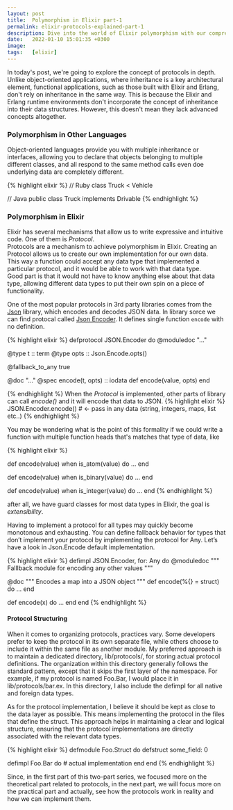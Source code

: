 ```yaml
---
layout: post
title:  Polymorphism in Elixir part-1
permalink: elixir-protocols-explained-part-1
description: Dive into the world of Elixir polymorphism with our comprehensive guide. Uncover the power of protocols in achieving polymorphism in functional programming, a key concept where traditional inheritance doesn't apply. Learn how Elixir's unique approach allows for flexible and intuitive code through the implementation of protocols, enabling functions to interact seamlessly with various data types. This post, the first in a two-part series, lays the theoretical groundwork, setting the stage for a practical exploration of protocol implementation in Elixir. Whether you're new to Elixir or looking to deepen your understanding, join us in exploring the dynamic capabilities of polymorphism in Elixir.
date:   2022-01-10 15:01:35 +0300
image:  
tags:   [elixir]
---
```


In today's post, we're going to explore the concept of protocols in depth. Unlike object-oriented applications, where inheritance is a key architectural element, functional applications, such as those built with Elixir and Erlang, don't rely on inheritance in the same way. This is because the Elixir and Erlang runtime environments don't incorporate the concept of inheritance into their data structures. However, this doesn't mean they lack advanced concepts altogether.

### Polymorphism in Other Languages

Object-oriented languages provide you with multiple inheritance or interfaces, allowing you to declare that objects belonging to multiple different classes, and all respond to the same method calls even doe underlying data are completely different.

{% highlight elixir %}
// Ruby
class Truck < Vehicle

// Java
public class Truck implements Drivable
{% endhighlight %}

### Polymorphism in Elixir

Elixir has several mechanisms that allow us to write expressive and intuitive code. One of them is *Protocol*.\
Protocols are a mechanism to achieve polymorphism in Elixir. Creating an Protocol allows us to create our own implementation for our own data.\
This way a function could accept any data type that implemented a particular protocol, and it would be able to work with that data type.\
Good part is that it would not have to know anything else about that data type, allowing different data types to put their own spin on a piece of functionality.

One of the most popular protocols in 3rd party libraries comes from the [Json](https://hexdocs.pm/json/readme.html) library, which encodes and decodes JSON data. In library sorce we can find protocal called [Json Encoder](https://github.com/cblage/elixir-json/blob/master/lib/json/encoder.ex). It defines single function `encode` with no definition.

{% highlight elixir %}
defprotocol JSON.Encoder do
 @moduledoc "..."

 @type t :: term
 @type opts :: Json.Encode.opts()

 @fallback_to_any true

 @doc "..."
 @spec encode(t, opts) :: iodata
 def encode(value, opts)
end

{% endhighlight %}
When the *Protocol* is implemented, other parts of library can call *encode()* and it will encode that data to JSON.
{% highlight elixir %}
JSON.Encoder.encode() # <- pass in any data (string, integers, maps, list etc..)
{% endhighlight %} 

You may be wondering what is the point of this formality if we could write a function with multiple function heads that's matches that type of data, like

{% highlight elixir %}

def encode(value) when is_atom(value) do
 ...
end

def encode(value) when is_binary(value) do
 ...
end

def encode(value) when is_integer(value) do
 ...
end
{% endhighlight %}

after all, we have guard classes for most data types in Elixir, the goal is *extensibility*.

Having to implement a protocol for all types may quickly become monotonous and exhausting. You can define fallback behavior for types that don’t implement your protocol by implementing the protocol for Any. Let’s have a look in Json.Encode default implementation.

{% highlight elixir %}
defimpl JSON.Encoder, for: Any do
  @moduledoc """
  Falllback module for encoding any other values
  """

  @doc """
  Encodes a map into a JSON object
  """
  def encode(%{} = struct) do
    ...
  end

  def encode(x) do
    ...
  end
end
{% endhighlight %}

#### Protocol Structuring
When it comes to organizing protocols, practices vary. Some developers prefer to keep the protocol in its own separate file, while others choose to include it within the same file as another module. My preferred approach is to maintain a dedicated directory, lib/protocols/, for storing actual protocol definitions. The organization within this directory generally follows the standard pattern, except that it skips the first layer of the namespace. For example, if my protocol is named Foo.Bar, I would place it in lib/protocols/bar.ex. In this directory, I also include the defimpl for all native and foreign data types.

As for the protocol implementation, I believe it should be kept as close to the data layer as possible. This means implementing the protocol in the files that define the struct. This approach helps in maintaining a clear and logical structure, ensuring that the protocol implementations are directly associated with the relevant data types.

{% highlight elixir %}
defmodule Foo.Struct do
  defstruct some_field: 0

  defimpl Foo.Bar do
    # actual implementation
  end
end
{% endhighlight %}



Since, in the first part of this two-part series, we focused more on the theoretical part related to protocols, in the next part, we will focus more on the practical part and actually, see how the protocols work in reality and how we can implement them.
